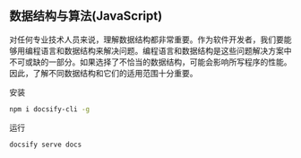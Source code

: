 ## 数据结构与算法(JavaScript)

对任何专业技术人员来说，理解数据结构都非常重要。作为软件开发者，我们要能够用编程语言和数据结构来解决问题。编程语言和数据结构是这些问题解决方案中不可或缺的一部分。如果选择了不恰当的数据结构，可能会影响所写程序的性能。因此，了解不同数据结构和它们的适用范围十分重要。

安装

```bash
npm i docsify-cli -g
```

运行

```bash
docsify serve docs
```

